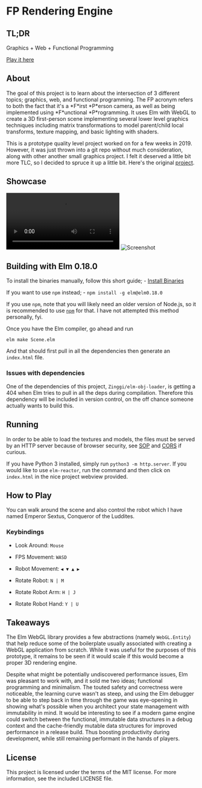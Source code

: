 

# FP Rendering Engine


## TL;DR

Graphics + Web + Functional Programming

[Play it here](https://ferano.io/3d-fp/)


## About

The goal of this project is to learn about the intersection of 3 different
topics; graphics, web, and functional programming. The FP acronym refers to both
the fact that it's a \*F\*irst \*P\*erson camera, as well as being implemented
using \*F\*unctional \*P\*rogramming. It uses Elm with WebGL to create a 3D
first-person scene implementing several lower level graphics techniques
including matrix transformations to model parent/child local transforms, texture
mapping, and basic lighting with shaders.

This is a prototype quality level project worked on for a few weeks in 2019.
However, it was just thrown into a git repo without much consideration, along
with other another small graphics project. I felt it deserved a little bit more
TLC, so I decided to spruce it up a little bit. Here's the original
[project](https://github.com/JosephFerano/elm-graphics).


## Showcase
![Walkthrough](screenshots/play1.webm)
![Screenshot](elm-fps.png)

## Building with Elm 0.18.0

To install the binaries manually, follow this short guide; - [Install Binaries](https://sirfitz.medium.com/install-elm-0-18-0-in-2021-3f64ce298801)

If you want to use `npm` instead; - `npm install -g elm@elm0.18.0`

If you use `npm`, note that you will likely need an older version of Node.js, so
it is recommended to use [`npm`](https://github.com/nvm-sh/nvm) for that. I have not attempted this method
personally, fyi.

Once you have the Elm compiler, go ahead and run

`elm make Scene.elm`

And that should first pull in all the dependencies then generate an `index.html`
file.


### Issues with dependencies

One of the dependencies of this project, `Zinggi/elm-obj-loader`, is getting a 404
when Elm tries to pull in all the deps during compilation. Therefore this
dependency will be included in version control, on the off chance someone
actually wants to build this.


## Running

In order to be able to load the textures and models, the files must be served by
an HTTP server because of browser security, see [SOP](https://developer.mozilla.org/en-US/docs/Web/Security/Same-origin_policy) and [CORS](https://developer.mozilla.org/en-US/docs/Glossary/CORS) if curious.

If you have Python 3 installed, simply run `python3 -m http.server`. If you would
like to use `elm-reactor`, run the command and then click on `index.html` in the
nice project webview provided.


## How to Play

You can walk around the scene and also control the robot which I have named
Emperor Sextus, Conqueror of the Luddites.


### Keybindings

-   Look Around: `Mouse`

-   FPS Movement: `WASD`

-   Robot Movement: `◀ ▼ ▲ ▶`

-   Rotate Robot: `N | M`

-   Rotate Robot Arm: `H | J`

-   Rotate Robot Hand: `Y | U`


## Takeaways

The Elm WebGL library provides a few abstractions (namely `WebGL.Entity`) that
help reduce some of the boilerplate usually associated with creating a WebGL
application from scratch. While it was useful for the purposes of this
prototype, it remains to be seen if it would scale if this would become a proper
3D rendering engine.

Despite what might be potentially undiscovered performance issues, Elm was
pleasant to work with, and it sold me two ideas; functional programming and
minimalism. The touted safety and correctness were noticeable, the learning
curve wasn't as steep, and using the Elm debugger to be able to step back in
time through the game was eye-opening in showing what's possible when you
architect your state management with immutability in mind. It would be
interesting to see if a modern game engine could switch between the functional,
immutable data structures in a debug context and the cache-friendly mutable data
structures for improved performance in a release build. Thus boosting
productivity during development, while still remaining performant in the hands
of players.


## License

This project is licensed under the terms of the MIT license. For more
information, see the included LICENSE file.

